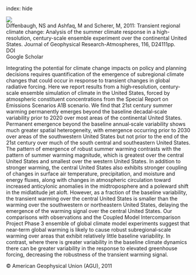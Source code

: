 index: hide

<div class="Citation">
    <div class="Citation-thumb CitationThumb-linked"  data-href="https://doi.org/10.1029/2011jd016458">
      <img src="https://static.claimspace.cloud/climate-study-static/refs/thumbs/9/Diffenbaugh_et_al_2011-thumb.png" />
    </div>

  <div class="Citation-body">
    <div class="Citation-text">Diffenbaugh, NS and Ashfaq, M and Scherer, M, 2011: Transient regional climate change: Analysis of the summer climate response in a high-resolution, century-scale ensemble experiment over the continental United States. <span class="Article-journal">Journal of Geophysical Research-Atmospheres, </span><span class="Article-volume">116, </span>D24111pp.</div>
    <div class="Citation-links">
      <div class="CitationLink" data-href="https://doi.org/10.1029/2011jd016458">
        <div class="CitationLink-icon CitationLink-Doi"></div>
        <div class="CitationLink-text">DOI</div>
      </div>
      <div class="CitationLink" data-href="https://scholar.google.com/scholar?q=10.1029/2011jd016458">
        <div class="CitationLink-icon CitationLink-Scholar"></div>
        <div class="CitationLink-text">Google Scholar</div>
      </div>
    </div>
  </div>
</div>

Integrating the potential for climate change impacts on policy and planning decisions requires quantification of the emergence of subregional climate changes that could occur in response to transient changes in global radiative forcing. Here we report results from a high‐resolution, century‐scale ensemble simulation of climate in the United States, forced by atmospheric constituent concentrations from the Special Report on Emissions Scenarios A1B scenario. We find that 21st century summer warming permanently emerges beyond the baseline decadal‐scale variability prior to 2020 over most areas of the continental United States. Permanent emergence beyond the baseline annual‐scale variability shows much greater spatial heterogeneity, with emergence occurring prior to 2030 over areas of the southwestern United States but not prior to the end of the 21st century over much of the south central and southeastern United States. The pattern of emergence of robust summer warming contrasts with the pattern of summer warming magnitude, which is greatest over the central United States and smallest over the western United States. In addition to stronger warming, the central United States also exhibits stronger coupling of changes in surface air temperature, precipitation, and moisture and energy fluxes, along with changes in atmospheric circulation toward increased anticylonic anomalies in the midtroposphere and a poleward shift in the midlatitude jet aloft. However, as a fraction of the baseline variability, the transient warming over the central United States is smaller than the warming over the southwestern or northeastern United States, delaying the emergence of the warming signal over the central United States. Our comparisons with observations and the Coupled Model Intercomparison Project Phase 3 ensemble of global climate model experiments suggest that near‐term global warming is likely to cause robust subregional‐scale warming over areas that exhibit relatively little baseline variability. In contrast, where there is greater variability in the baseline climate dynamics there can be greater variability in the response to elevated greenhouse forcing, decreasing the robustness of the transient warming signal.

<div class="Citation-copy">
&copy; American Geophysical Union (AGU), 2011
</div>